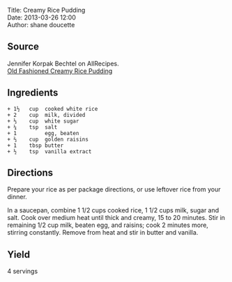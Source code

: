 Title: Creamy Rice Pudding  
Date: 2013-03-26 12:00  
Author: shane doucette  


## Source
Jennifer Korpak Bechtel on AllRecipes.  
[Old Fashioned Creamy Rice Pudding](http://allrecipes.com/recipe/228914/old-fashioned-creamy-rice-pudding/)


## Ingredients
~~~~
+ 1½   cup  cooked white rice
+ 2    cup  milk, divided
+ ⅓    cup  white sugar
+ ¼    tsp  salt
+ 1         egg, beaten
+ ⅔    cup  golden raisins
+ 1    tbsp butter
+ ½    tsp  vanilla extract
~~~~

## Directions
Prepare your rice as per package directions, or use leftover rice from your dinner.

In a saucepan, combine 1 1/2 cups cooked rice, 1 1/2 cups milk, sugar and salt. Cook over medium heat until thick and creamy, 15 to 20 minutes. Stir in remaining 1/2 cup milk, beaten egg, and raisins; cook 2 minutes more, stirring constantly. Remove from heat and stir in butter and vanilla.


## Yield
4 servings

